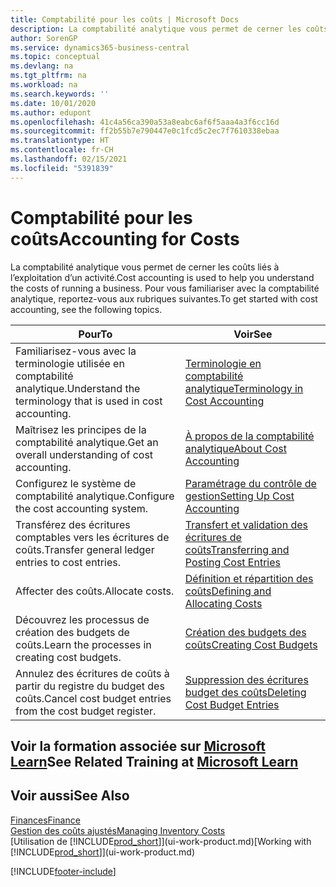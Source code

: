 ```yaml
---
title: Comptabilité pour les coûts | Microsoft Docs
description: La comptabilité analytique vous permet de cerner les coûts liés à l’exploitation d’un activié. Pour vous familiariser avec la comptabilité analytique, reportez-vous aux rubriques suivantes.
author: SorenGP
ms.service: dynamics365-business-central
ms.topic: conceptual
ms.devlang: na
ms.tgt_pltfrm: na
ms.workload: na
ms.search.keywords: ''
ms.date: 10/01/2020
ms.author: edupont
ms.openlocfilehash: 41c4a56ca390a53a8eabc6af6f5aaa4a3f6cc16d
ms.sourcegitcommit: ff2b55b7e790447e0c1fcd5c2ec7f7610338ebaa
ms.translationtype: HT
ms.contentlocale: fr-CH
ms.lasthandoff: 02/15/2021
ms.locfileid: "5391839"
---
```

# <a name="accounting-for-costs"></a><span data-ttu-id="cd8b3-104">Comptabilité pour les coûts</span><span class="sxs-lookup"><span data-stu-id="cd8b3-104">Accounting for Costs</span></span>
<span data-ttu-id="cd8b3-105">La comptabilité analytique vous permet de cerner les coûts liés à l’exploitation d’un activité.</span><span class="sxs-lookup"><span data-stu-id="cd8b3-105">Cost accounting is used to help you understand the costs of running a business.</span></span> <span data-ttu-id="cd8b3-106">Pour vous familiariser avec la comptabilité analytique, reportez-vous aux rubriques suivantes.</span><span class="sxs-lookup"><span data-stu-id="cd8b3-106">To get started with cost accounting, see the following topics.</span></span>  

|<span data-ttu-id="cd8b3-107">Pour</span><span class="sxs-lookup"><span data-stu-id="cd8b3-107">To</span></span>|<span data-ttu-id="cd8b3-108">Voir</span><span class="sxs-lookup"><span data-stu-id="cd8b3-108">See</span></span>|  
|--------|---------|  
|<span data-ttu-id="cd8b3-109">Familiarisez-vous avec la terminologie utilisée en comptabilité analytique.</span><span class="sxs-lookup"><span data-stu-id="cd8b3-109">Understand the terminology that is used in cost accounting.</span></span>|[<span data-ttu-id="cd8b3-110">Terminologie en comptabilité analytique</span><span class="sxs-lookup"><span data-stu-id="cd8b3-110">Terminology in Cost Accounting</span></span>](finance-terminology-in-cost-accounting.md)|  
|<span data-ttu-id="cd8b3-111">Maîtrisez les principes de la comptabilité analytique.</span><span class="sxs-lookup"><span data-stu-id="cd8b3-111">Get an overall understanding of cost accounting.</span></span>|[<span data-ttu-id="cd8b3-112">À propos de la comptabilité analytique</span><span class="sxs-lookup"><span data-stu-id="cd8b3-112">About Cost Accounting</span></span>](finance-about-cost-accounting.md)|  
|<span data-ttu-id="cd8b3-113">Configurez le système de comptabilité analytique.</span><span class="sxs-lookup"><span data-stu-id="cd8b3-113">Configure the cost accounting system.</span></span>|[<span data-ttu-id="cd8b3-114">Paramétrage du contrôle de gestion</span><span class="sxs-lookup"><span data-stu-id="cd8b3-114">Setting Up Cost Accounting</span></span>](finance-set-up-cost-accounting.md)|  
|<span data-ttu-id="cd8b3-115">Transférez des écritures comptables vers les écritures de coûts.</span><span class="sxs-lookup"><span data-stu-id="cd8b3-115">Transfer general ledger entries to cost entries.</span></span>|[<span data-ttu-id="cd8b3-116">Transfert et validation des écritures de coûts</span><span class="sxs-lookup"><span data-stu-id="cd8b3-116">Transferring and Posting Cost Entries</span></span>](finance-transfer-and-post-cost-entries.md)|  
|<span data-ttu-id="cd8b3-117">Affecter des coûts.</span><span class="sxs-lookup"><span data-stu-id="cd8b3-117">Allocate costs.</span></span>|[<span data-ttu-id="cd8b3-118">Définition et répartition des coûts</span><span class="sxs-lookup"><span data-stu-id="cd8b3-118">Defining and Allocating Costs</span></span>](finance-define-and-allocate-costs.md)|  
|<span data-ttu-id="cd8b3-119">Découvrez les processus de création des budgets de coûts.</span><span class="sxs-lookup"><span data-stu-id="cd8b3-119">Learn the processes in creating cost budgets.</span></span>|[<span data-ttu-id="cd8b3-120">Création des budgets des coûts</span><span class="sxs-lookup"><span data-stu-id="cd8b3-120">Creating Cost Budgets</span></span>](finance-create-cost-budgets.md)|
|<span data-ttu-id="cd8b3-121">Annulez des écritures de coûts à partir du registre du budget des coûts.</span><span class="sxs-lookup"><span data-stu-id="cd8b3-121">Cancel cost budget entries from the cost budget register.</span></span>|[<span data-ttu-id="cd8b3-122">Suppression des écritures budget des coûts</span><span class="sxs-lookup"><span data-stu-id="cd8b3-122">Deleting Cost Budget Entries</span></span>](finance-how-to-delete-cost-budget-entries.md)|

## <a name="see-related-training-at-microsoft-learn"></a><span data-ttu-id="cd8b3-123">Voir la formation associée sur [Microsoft Learn](/learn/paths/use-cost-accounting-dynamics-365-business-central/)</span><span class="sxs-lookup"><span data-stu-id="cd8b3-123">See Related Training at [Microsoft Learn](/learn/paths/use-cost-accounting-dynamics-365-business-central/)</span></span>

## <a name="see-also"></a><span data-ttu-id="cd8b3-124">Voir aussi</span><span class="sxs-lookup"><span data-stu-id="cd8b3-124">See Also</span></span>  
[<span data-ttu-id="cd8b3-125">Finances</span><span class="sxs-lookup"><span data-stu-id="cd8b3-125">Finance</span></span>](finance.md)  
[<span data-ttu-id="cd8b3-126">Gestion des coûts ajustés</span><span class="sxs-lookup"><span data-stu-id="cd8b3-126">Managing Inventory Costs</span></span>](finance-manage-inventory-costs.md)  
<span data-ttu-id="cd8b3-127">[Utilisation de [!INCLUDE[prod_short](includes/prod_short.md)]](ui-work-product.md)</span><span class="sxs-lookup"><span data-stu-id="cd8b3-127">[Working with [!INCLUDE[prod_short](includes/prod_short.md)]](ui-work-product.md)</span></span>


[!INCLUDE[footer-include](includes/footer-banner.md)]